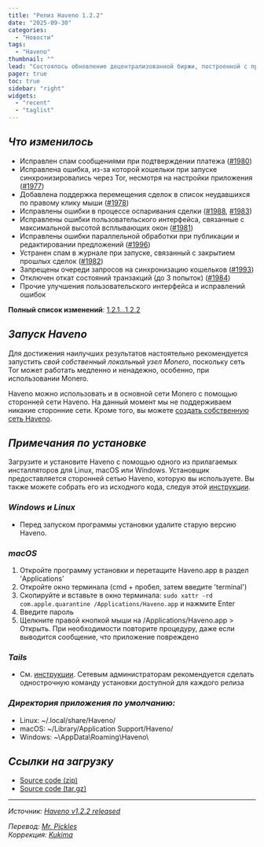 ```yaml
---
title: "Релиз Haveno 1.2.2"
date: "2025-09-30"
categories:
  - "Новости"
tags:
  - "Haveno"
thumbnail: ""  
lead: "Состоялось обновление децентрализованной биржи, построенной с применением технологий Tor и Monero, Haveno, до версии 1.2.2"
pager: true
toc: true
sidebar: "right"
widgets:
  - "recent"
  - "taglist"
---
```


## _Что изменилось_

- Исправлен спам сообщениями при подтверждении платежа ([#1980](https://github.com/haveno-dex/haveno/pull/1909))
- Исправлена ошибка, из-за которой кошельки при запуске синхронизировались через Tor, несмотря на настройки приложения ([#1977](https://github.com/haveno-dex/haveno/pull/1977))
- Добавлена поддержка перемещения сделок в список неудавшихся по правому клику мыши ([#1978](https://github.com/haveno-dex/haveno/pull/1978))
- Исправлены ошибки в процессе оспаривания сделки ([#1988](https://github.com/haveno-dex/haveno/pull/1988), [#1983](https://github.com/haveno-dex/haveno/pull/1983))
- Исправлены ошибки пользовательского интерфейса, связанные с максимальной высотой всплывающих окон ([#1981](https://github.com/haveno-dex/haveno/pull/1981))
- Исправлены ошибки параллельной обработки при публикации и редактировании предложений ([#1996](https://github.com/haveno-dex/haveno/pull/1996))
- Устранен спам в журнале при запуске, связанный с закрытием прошлых сделок ([#1982](https://github.com/haveno-dex/haveno/pull/1982))
- Запрещены очереди запросов на синхронизацию кошельков ([#1993](https://github.com/haveno-dex/haveno/pull/1993))
- Отключен откат состояний транзакций (до 3 попыток) ([#1984](https://github.com/haveno-dex/haveno/pull/1984))
- Прочие улучшения пользовательского интерфейса и исправлений ошибок

**Полный список изменений**: [1.2.1...1.2.2](https://github.com/haveno-dex/haveno/compare/1.2.1...1.2.2)

## _Запуск Haveno_

Для достижения наилучших результатов настоятельно рекомендуется запустить _свой собственный локальный узел Monero_, поскольку сеть Tor может работать медленно и ненадежно, особенно, при использовании Monero.

Haveno можно использовать и в основной сети Monero с помощью сторонней сети Haveno. На данный момент мы не поддерживаем никакие сторонние сети. Кроме того, вы можете [создать собственную сеть Haveno](https://github.com/haveno-dex/haveno/blob/master/docs/create-mainnet.md).

## _Примечания по установке_

Загрузите и установите Haveno с помощью одного из прилагаемых инсталляторов для Linux, macOS или Windows. Установщик предоставляется сторонней сетью Haveno, которую вы используете. Вы также можете собрать его из исходного кода, следуя этой [инструкции](https://github.com/haveno-dex/haveno/blob/master/docs/installing.md).

### _Windows и Linux_

* Перед запуском программы установки удалите старую версию Haveno.

### _macOS_

1. Откройте программу установки и перетащите Haveno.app в раздел 'Applications'
2. Откройте окно терминала (cmd + пробел, затем введите 'terminal')
3. Скопируйте и вставьте в окно терминала: `sudo xattr -rd com.apple.quarantine /Applications/Haveno.app` и нажмите Enter
4. Введите пароль
5. Щелкните правой кнопкой мыши на /Applications/Haveno.app > Открыть. При необходимости повторите процедуру, даже если выводится сообщение, что приложение повреждено

### _Tails_

* См. [инструкции](https://github.com/haveno-dex/haveno/tree/master/scripts/install_tails). Сетевым администраторам рекомендуется сделать однострочную команду установки доступной для каждого релиза

### _Директория приложения по умолчанию:_

- Linux: ~/.local/share/Haveno/
- macOS: ~/Library/Application Support/Haveno/
- Windows: ~\AppData\Roaming\Haveno\

## _Ссылки на загрузку_

* [Source code (zip)](https://github.com/haveno-dex/haveno/archive/refs/tags/1.2.2.zip)
* [Source code (tar.gz)](https://github.com/haveno-dex/haveno/archive/refs/tags/1.2.2.tar.gz)

---

_Источник: [Haveno v1.2.2 released](https://github.com/haveno-dex/haveno/releases/tag/v1.2.2)_

_Перевод: [Mr. Pickles](https://t.me/v1docq47)_  
_Коррекция: [Kukima](https://t.me/Kukima)_
